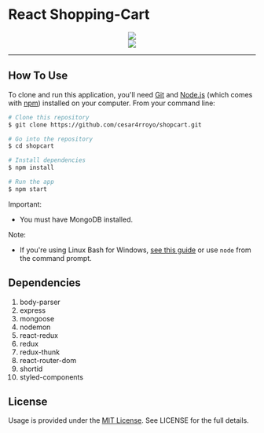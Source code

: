 # React Shopping-Cart
<p align="center">
    <a href="https://github.com/cesar4rroyo//">
        <img src="https://encrypted-tbn0.gstatic.com/images?q=tbn%3AANd9GcTqQ3VLuSP9AtC7__YmFM5ztN38E0v5KOhVGQ&usqp=CAU">
    </a>
	<br />
	<img src="https://forthebadge.com/images/badges/made-with-javascript.svg">
	
<br />
</p>
<hr />


## How To Use

To clone and run this application, you'll need [Git](https://git-scm.com) and [Node.js](https://nodejs.org/en/download/) (which comes with [npm](http://npmjs.com)) installed on your computer. From your command line:

```bash
# Clone this repository
$ git clone https://github.com/cesar4rroyo/shopcart.git

# Go into the repository
$ cd shopcart

# Install dependencies
$ npm install

# Run the app
$ npm start
```
Important:
- You must have MongoDB installed.

Note: 
- If you're using Linux Bash for Windows, [see this guide](https://www.howtogeek.com/261575/how-to-run-graphical-linux-desktop-applications-from-windows-10s-bash-shell/) or use `node` from the command prompt.


## Dependencies
1. body-parser
2. express
3. mongoose
4. nodemon
5. react-redux
6. redux
7. redux-thunk
8. react-router-dom
9. shortid
10. styled-components


## License
Usage is provided under the [MIT License](http://opensource.org/licenses/mit-license.php). See LICENSE for the full details.




